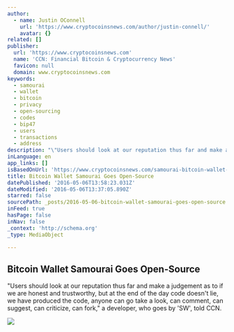 ```yaml
---
author:
  - name: Justin OConnell
    url: 'https://www.cryptocoinsnews.com/author/justin-connell/'
    avatar: {}
related: []
publisher:
  url: 'https://www.cryptocoinsnews.com'
  name: 'CCN: Financial Bitcoin & Cryptocurrency News'
  favicon: null
  domain: www.cryptocoinsnews.com
keywords:
  - samourai
  - wallet
  - bitcoin
  - privacy
  - open-sourcing
  - codes
  - bip47
  - users
  - transactions
  - address
description: "\"Users should look at our reputation thus far and make a judgement as to if we are honest and trustworthy, but at the end of the day code doesn't lie, we have produced the code, anyone can go take a look, can comment, can suggest, can criticize, can fork,\" a developer, who goes by 'SW', told CCN."
inLanguage: en
app_links: []
isBasedOnUrl: 'https://www.cryptocoinsnews.com/samourai-bitcoin-wallet-goes-open-source/'
title: Bitcoin Wallet Samourai Goes Open-Source
datePublished: '2016-05-06T13:58:23.031Z'
dateModified: '2016-05-06T13:37:05.890Z'
starred: false
sourcePath: _posts/2016-05-06-bitcoin-wallet-samourai-goes-open-source.md
inFeed: true
hasPage: false
inNav: false
_context: 'http://schema.org'
_type: MediaObject

---
```

<article style=""><h1>Bitcoin Wallet Samourai Goes Open-Source</h1><p>"Users should look at our reputation thus far and make a judgement as to if we are honest and trustworthy, but at the end of the day code doesn't lie, we have produced the code, anyone can go take a look, can comment, can suggest, can criticize, can fork," a developer, who goes by 'SW', told CCN.</p><img src="https://www.cryptocoinsnews.com/wp-content/uploads/2016/05/Open-Source.jpg" /></article>